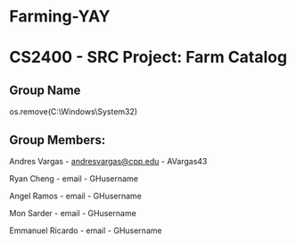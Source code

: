 # Farming-YAY
# CS2400 - SRC Project: Farm Catalog

## Group Name
os.remove(C:\Windows\System32) 

## Group Members:
Andres Vargas - andresvargas@cpp.edu - AVargas43

Ryan Cheng - email - GHusername

Angel Ramos - email - GHusername

Mon Sarder - email - GHusername

Emmanuel Ricardo - email - GHusername

